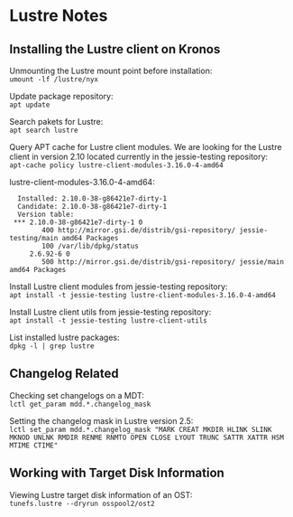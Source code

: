 # Lustre Notes

## Installing the Lustre client on Kronos

Unmounting the Lustre mount point before installation:  
`umount -lf /lustre/nyx`

Update package repository:  
`apt update`  

Search pakets for Lustre:  
`apt search lustre`  

Query APT cache for Lustre client modules.
We are looking for the Lustre client in version 2.10 located currently in the jessie-testing repository:  
`apt-cache policy lustre-client-modules-3.16.0-4-amd64`  

lustre-client-modules-3.16.0-4-amd64:  
```
  Installed: 2.10.0-38-g86421e7-dirty-1
  Candidate: 2.10.0-38-g86421e7-dirty-1
  Version table:
 *** 2.10.0-38-g86421e7-dirty-1 0
        400 http://mirror.gsi.de/distrib/gsi-repository/ jessie-testing/main amd64 Packages
        100 /var/lib/dpkg/status
     2.6.92-6 0
        500 http://mirror.gsi.de/distrib/gsi-repository/ jessie/main amd64 Packages
```

Install Lustre client modules from jessie-testing repository:  
`apt install -t jessie-testing lustre-client-modules-3.16.0-4-amd64`

Install Lustre client utils from jessie-testing repository:  
`apt install -t jessie-testing lustre-client-utils`

List installed lustre packages:  
`dpkg -l | grep lustre`

## Changelog Related

Checking set changelogs on a MDT:  
`lctl get_param mdd.*.changelog_mask`

Setting the changelog mask in Lustre version 2.5:  
`lctl set_param mdd.*.changelog_mask "MARK CREAT MKDIR HLINK SLINK MKNOD UNLNK RMDIR RENME RNMTO OPEN CLOSE LYOUT TRUNC SATTR XATTR HSM MTIME CTIME"`

## Working with Target Disk Information

Viewing Lustre target disk information of an OST:  
`tunefs.lustre --dryrun osspool2/ost2`
